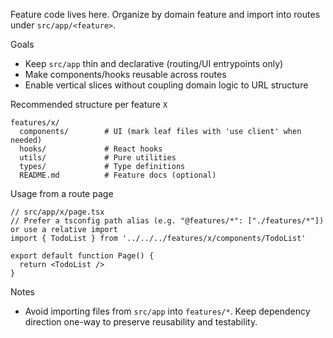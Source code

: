 Feature code lives here. Organize by domain feature and import into routes under `src/app/<feature>`.

Goals
- Keep `src/app` thin and declarative (routing/UI entrypoints only)
- Make components/hooks reusable across routes
- Enable vertical slices without coupling domain logic to URL structure

Recommended structure per feature `X`
```
features/x/
  components/        # UI (mark leaf files with 'use client' when needed)
  hooks/             # React hooks
  utils/             # Pure utilities
  types/             # Type definitions
  README.md          # Feature docs (optional)
```

Usage from a route page
```tsx
// src/app/x/page.tsx
// Prefer a tsconfig path alias (e.g. "@features/*": ["./features/*"]) or use a relative import
import { TodoList } from '../../../features/x/components/TodoList'

export default function Page() {
  return <TodoList />
}
```

Notes
- Avoid importing files from `src/app` into `features/*`. Keep dependency direction one-way to preserve reusability and testability.
